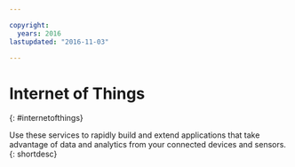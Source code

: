 ```yaml
---

copyright:
  years: 2016
lastupdated: "2016-11-03"

---
```


# Internet of Things
{: #internetofthings}

Use these services to rapidly build and extend applications that take advantage of data and analytics from your connected devices and sensors.
{: shortdesc}
